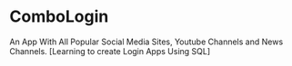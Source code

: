 # ComboLogin
An App With All Popular Social Media Sites, Youtube Channels and News Channels. [Learning to create Login Apps Using SQL] 
